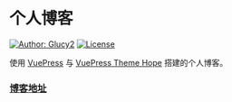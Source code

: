 # 个人博客

[![Author: Glucy2](https://img.shields.io/badge/Author-Glucy2-blue?style=for-the-badge)](//glucy2.cn)
[![License](https://img.shields.io/badge/LICENSE-CC%20BY--SA%204.0-lightgrey?style=for-the-badge&logo=Creative%20Commons)](https://creativecommons.org/licenses/by-sa/4.0/)

使用 [VuePress](https://v2.vuepress.vuejs.org/zh/) 与 [VuePress Theme Hope](https://theme-hope.vuejs.press/zh/) 搭建的个人博客。

### [博客地址](https://glucy2.cn)
